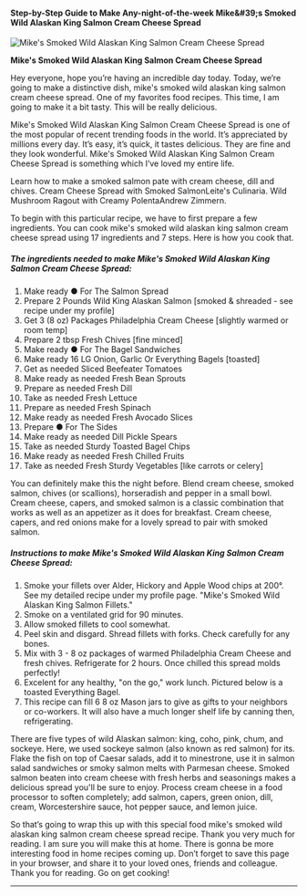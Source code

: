             

#### Step-by-Step Guide to Make Any-night-of-the-week Mike&amp;#39;s Smoked Wild Alaskan King Salmon Cream Cheese Spread

![Mike's Smoked Wild Alaskan King Salmon Cream Cheese Spread](https://img-global.cpcdn.com/recipes/c30c0139e52c754a/751x532cq70/mikes-smoked-wild-alaskan-king-salmon-cream-cheese-spread-recipe-main-photo.jpg)

**Mike's Smoked Wild Alaskan King Salmon Cream Cheese Spread**

Hey everyone, hope you’re having an incredible day today. Today, we’re going to make a distinctive dish, mike's smoked wild alaskan king salmon cream cheese spread. One of my favorites food recipes. This time, I am going to make it a bit tasty. This will be really delicious.

Mike's Smoked Wild Alaskan King Salmon Cream Cheese Spread is one of the most popular of recent trending foods in the world. It’s appreciated by millions every day. It’s easy, it’s quick, it tastes delicious. They are fine and they look wonderful. Mike's Smoked Wild Alaskan King Salmon Cream Cheese Spread is something which I’ve loved my entire life.

Learn how to make a smoked salmon pate with cream cheese, dill and chives. Cream Cheese Spread with Smoked SalmonLeite's Culinaria. Wild Mushroom Ragout with Creamy PolentaAndrew Zimmern.

To begin with this particular recipe, we have to first prepare a few ingredients. You can cook mike's smoked wild alaskan king salmon cream cheese spread using 17 ingredients and 7 steps. Here is how you cook that.

##### The ingredients needed to make Mike's Smoked Wild Alaskan King Salmon Cream Cheese Spread:

1.  Make ready ● For The Salmon Spread
2.  Prepare 2 Pounds Wild King Alaskan Salmon \[smoked & shreaded - see recipe under my profile\]
3.  Get 3 (8 oz) Packages Philadelphia Cream Cheese \[slightly warmed or room temp\]
4.  Prepare 2 tbsp Fresh Chives \[fine minced\]
5.  Make ready ● For The Bagel Sandwiches
6.  Make ready 16 LG Onion, Garlic Or Everything Bagels \[toasted\]
7.  Get as needed Sliced Beefeater Tomatoes
8.  Make ready as needed Fresh Bean Sprouts
9.  Prepare as needed Fresh Dill
10.  Take as needed Fresh Lettuce
11.  Prepare as needed Fresh Spinach
12.  Make ready as needed Fresh Avocado Slices
13.  Prepare ● For The Sides
14.  Make ready as needed Dill Pickle Spears
15.  Take as needed Sturdy Toasted Bagel Chips
16.  Make ready as needed Fresh Chilled Fruits
17.  Take as needed Fresh Sturdy Vegetables \[like carrots or celery\]

You can definitely make this the night before. Blend cream cheese, smoked salmon, chives (or scallions), horseradish and pepper in a small bowl. Cream cheese, capers, and smoked salmon is a classic combination that works as well as an appetizer as it does for breakfast. Cream cheese, capers, and red onions make for a lovely spread to pair with smoked salmon.

##### Instructions to make Mike's Smoked Wild Alaskan King Salmon Cream Cheese Spread:

1.  Smoke your fillets over Alder, Hickory and Apple Wood chips at 200°. See my detailed recipe under my profile page. "Mike's Smoked Wild Alaskan King Salmon Fillets."
2.  Smoke on a ventilated grid for 90 minutes.
3.  Allow smoked fillets to cool somewhat.
4.  Peel skin and disgard. Shread fillets with forks. Check carefully for any bones.
5.  Mix with 3 - 8 oz packages of warmed Philadelphia Cream Cheese and fresh chives. Refrigerate for 2 hours. Once chilled this spread molds perfectly!
6.  Excelent for any healthy, "on the go," work lunch. Pictured below is a toasted Everything Bagel.
7.  This recipe can fill 6 8 oz Mason jars to give as gifts to your neighbors or co-workers. It will also have a much longer shelf life by canning then, refrigerating.

There are five types of wild Alaskan salmon: king, coho, pink, chum, and sockeye. Here, we used sockeye salmon (also known as red salmon) for its. Flake the fish on top of Caesar salads, add it to minestrone, use it in salmon salad sandwiches or smoky salmon melts with Parmesan cheese. Smoked salmon beaten into cream cheese with fresh herbs and seasonings makes a delicious spread you'll be sure to enjoy. Process cream cheese in a food processor to soften completely; add salmon, capers, green onion, dill, cream, Worcestershire sauce, hot pepper sauce, and lemon juice.

So that’s going to wrap this up with this special food mike's smoked wild alaskan king salmon cream cheese spread recipe. Thank you very much for reading. I am sure you will make this at home. There is gonna be more interesting food in home recipes coming up. Don’t forget to save this page in your browser, and share it to your loved ones, friends and colleague. Thank you for reading. Go on get cooking!

* * *